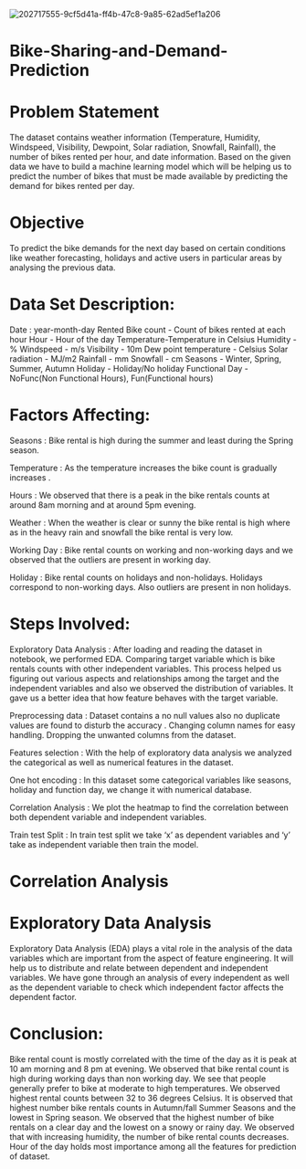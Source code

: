 ![202717555-9cf5d41a-ff4b-47c8-9a85-62ad5ef1a206](https://user-images.githubusercontent.com/111070329/211984610-09d1b583-8c80-41f8-bc13-25f21a03c98b.png)

# Bike-Sharing-and-Demand-Prediction

# Problem Statement

The dataset contains weather information (Temperature, Humidity, Windspeed, Visibility, Dewpoint, Solar radiation, Snowfall, Rainfall), the number of bikes rented per hour, and date information. Based on the given data we have to build a machine learning model which will be helping us to predict the number of bikes that must be made available by predicting the demand for bikes rented per day.

# Objective

To predict the bike demands for the next day based on certain conditions like weather forecasting, holidays and active users in particular areas by analysing the previous data.

# Data Set Description:

Date : year-month-day Rented Bike count - Count of bikes rented at each hour Hour - Hour of the day Temperature-Temperature in Celsius Humidity - % Windspeed - m/s Visibility - 10m Dew point temperature - Celsius Solar radiation - MJ/m2 Rainfall - mm Snowfall - cm Seasons - Winter, Spring, Summer, Autumn Holiday - Holiday/No holiday Functional Day - NoFunc(Non Functional Hours), Fun(Functional hours)

# Factors Affecting:

Seasons : Bike rental is high during the summer and least during the Spring season.

Temperature : As the temperature increases the bike count is gradually increases .

Hours : We observed that there is a peak in the bike rentals counts at around 8am morning and at around 5pm evening.

Weather : When the weather is clear or sunny the bike rental is high where as in the heavy rain and snowfall the bike rental is very low.

Working Day : Bike rental counts on working and non-working days and we observed that the outliers are present in working day.

Holiday : Bike rental counts on holidays and non-holidays. Holidays correspond to non-working days. Also outliers are present in non holidays.

# Steps Involved:

Exploratory Data Analysis : After loading and reading the dataset in notebook, we performed EDA. Comparing target variable which is bike rentals counts with other independent variables. This process helped us figuring out various aspects and relationships among the target and the independent variables and also we observed the distribution of variables. It gave us a better idea that how feature behaves with the target variable.

Preprocessing data : Dataset contains a no null values also no duplicate values are found to disturb the accuracy . Changing column names for easy handling. Dropping the unwanted columns from the dataset.

Features selection : With the help of exploratory data analysis we analyzed the categorical as well as numerical features in the dataset.

One hot encoding : In this dataset some categorical variables like seasons, holiday and function day, we change it with numerical database.

Correlation Analysis : We plot the heatmap to find the correlation between both dependent variable and independent variables.

Train test Split : In train test split we take ‘x’ as dependent variables and ‘y’ take as independent variable then train the model.


# Correlation Analysis



# Exploratory Data Analysis

Exploratory Data Analysis (EDA) plays a vital role in the analysis of the data variables which are important from the aspect of feature engineering. It will help us to distribute and relate between dependent and independent variables. We have gone through an analysis of every independent as well as the dependent variable to check which independent factor affects the dependent factor.



# Conclusion:

Bike rental count is mostly correlated with the time of the day as it is peak at 10 am morning and 8 pm at evening. We observed that bike rental count is high during working days than non working day. We see that people generally prefer to bike at moderate to high temperatures. We observed highest rental counts between 32 to 36 degrees Celsius. It is observed that highest number bike rentals counts in Autumn/fall Summer Seasons and the lowest in Spring season. We observed that the highest number of bike rentals on a clear day and the lowest on a snowy or rainy day. We observed that with increasing humidity, the number of bike rental counts decreases. Hour of the day holds most importance among all the features for prediction of dataset.

